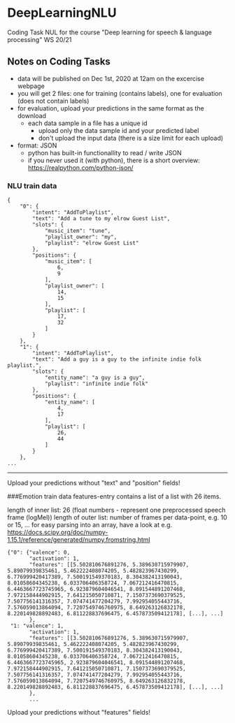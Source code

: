 # DeepLearningNLU
Coding Task NUL for the course "Deep learning for speech &amp; language processing" WS 20/21

## Notes on Coding Tasks

* data will be published on Dec 1st, 2020 at 12am on the excercise webpage
* you will get 2 files: one for training (contains labels), one for evaluation (does not contain labels)
* for evaluation, upload your predictions in the same format as the download 
    * each data sample in a file has a unique id
        * upload only the data sample id and your predicted label
        * don't upload the input data (there is a size limit for each upload)
* format: JSON
    * python has built-in functionallity to read / write JSON
    * if you never used it (with python), there is a short overview: https://realpython.com/python-json/

### NLU train data
```
{
    "0": {
        "intent": "AddToPlaylist",
        "text": "Add a tune to my elrow Guest List",
        "slots": {
            "music_item": "tune",
            "playlist_owner": "my",
            "playlist": "elrow Guest List"
        },
        "positions": {
            "music_item": [
                6,
                9
            ],
            "playlist_owner": [
                14,
                15
            ],
            "playlist": [
                17,
                32
            ]
        }
    },
    "1": {
        "intent": "AddToPlaylist",
        "text": "Add a guy is a guy to the infinite indie folk playlist.",
        "slots": {
            "entity_name": "a guy is a guy",
            "playlist": "infinite indie folk"
        },
        "positions": {
            "entity_name": [
                4,
                17
            ],
            "playlist": [
                26,
                44
            ]
        }
    },
...
```
___
Upload your predictions without "text" and "position" fields!

###Emotion train data
features-entry contains a list of a list with 26 items.

length of inner list: 26 (float numbers - represent one preprocessed speech frame (logMel))
length of outer list: number of frames per data-point, e.g. 10 or 15, ...
for easy parsing into an array, have a look at e.g. https://docs.scipy.org/doc/numpy-1.15.1/reference/generated/numpy.fromstring.html
```
{"0": {"valence": 0, 
       "activation": 1,
       "features": [[5.502810676891276, 5.389630715979907, 5.89079939835461, 5.462222408074205, 5.482823967430299, 6.776999420417389, 7.500191549370183, 8.304382413190043, 8.01058604345238, 6.033706406358724, 7.067212416470815, 6.4463667723745965, 6.923879604046541, 8.091544891207468, 7.972158444902915, 7.641215050710871, 7.1507373690379525, 7.507756141316357, 7.074741477204279, 7.992954055443716, 7.576059013864094, 7.7207549746760975, 8.649263126832178, 8.220149828892483, 6.811228837696475, 6.457873509412178], [...], ...]
       },
 "1: "valence": 1, 
       "activation": 1,
       "features": [[3.502810676891276, 5.389630715979907, 5.89079939835461, 5.462222408074205, 5.482823967430299, 6.776999420417389, 7.500191549370183, 8.304382413190043, 8.01058604345238, 6.033706406358724, 7.067212416470815, 6.4463667723745965, 2.923879604046541, 8.091544891207468, 7.972158444902915, 7.641215050710871, 7.1507373690379525, 7.507756141316357, 7.074741477204279, 7.992954055443716, 7.576059013864094, 7.7207549746760975, 8.649263126832178, 8.220149828892483, 6.811228837696475, 6.457873509412178], [...], ...]
       },
       ...
```
Upload your predictions without "features" fields!